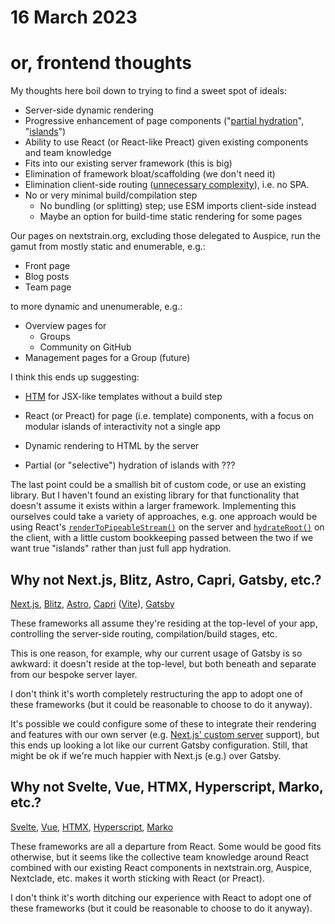 # 16 March 2023
# or, frontend thoughts

My thoughts here boil down to trying to find a sweet spot of ideals:

  - Server-side dynamic rendering
  - Progressive enhancement of page components ("[partial hydration](https://ajcwebdev.com/2021/11/22/what-is-partial-hydration-and-why-is-everyone-talking-about-it/)", "[islands](https://jasonformat.com/islands-architecture/)")
  - Ability to use React (or React-like Preact) given existing components and team knowledge
  - Fits into our existing server framework (this is big)
  - Elimination of framework bloat/scaffolding (we don't need it)
  - Elimination client-side routing ([unnecessary complexity](https://docs.nextstrain.org/projects/nextstrain-dot-org/en/latest/routing.html)), i.e. no SPA.
  - No or very minimal build/compilation step
    - No bundling (or splitting) step; use ESM imports client-side instead
    - Maybe an option for build-time static rendering for some pages

Our pages on nextstrain.org, excluding those delegated to Auspice, run the
gamut from mostly static and enumerable, e.g.:

  - Front page
  - Blog posts
  - Team page

to more dynamic and unenumerable, e.g.:

  - Overview pages for
    - Groups
    - Community on GitHub
  - Management pages for a Group (future)

I think this ends up suggesting:

  - [HTM](https://github.com/developit/htm) for JSX-like templates without a
    build step

  - React (or Preact) for page (i.e. template) components, with a focus on
    modular islands of interactivity not a single app

  - Dynamic rendering to HTML by the server

  - Partial (or "selective") hydration of islands with ???

The last point could be a smallish bit of custom code, or use an existing
library.  But I haven't found an existing library for that functionality that
doesn't assume it exists within a larger framework.  Implementing this
ourselves could take a variety of approaches, e.g. one approach would be using
React's
[`renderToPipeableStream()`](https://react.dev/reference/react-dom/server/renderToPipeableStream)
on the server and
[`hydrateRoot()`](https://react.dev/reference/react-dom/client/hydrateRoot) on
the client, with a little custom bookkeeping passed between the two if we want
true "islands" rather than just full app hydration.


## Why not Next.js, Blitz, Astro, Capri, Gatsby, etc.?

[Next.js][], [Blitz][], [Astro][], [Capri][] ([Vite][]), [Gatsby][]

These frameworks all assume they're residing at the top-level of your app,
controlling the server-side routing, compilation/build stages, etc.

This is one reason, for example, why our current usage of Gatsby is so awkward:
it doesn't reside at the top-level, but both beneath and separate from our
bespoke server layer.

I don't think it's worth completely restructuring the app to adopt one of these
frameworks (but it could be reasonable to choose to do it anyway).

It's possible we could configure some of these to integrate their rendering and
features with our own server (e.g. [Next.js' custom
server](https://nextjs.org/docs/advanced-features/custom-server) support), but
this ends up looking a lot like our current Gatsby configuration.  Still, that
might be ok if we're much happier with Next.js (e.g.) over Gatsby.


## Why not Svelte, Vue, HTMX, Hyperscript, Marko, etc.?

[Svelte][], [Vue][], [HTMX][], [Hyperscript][], [Marko][]

These frameworks are all a departure from React.  Some would be good fits
otherwise, but it seems like the collective team knowledge around React
combined with our existing React components in nextstrain.org, Auspice,
Nextclade, etc. makes it worth sticking with React (or Preact).

I don't think it's worth ditching our experience with React to adopt one of
these frameworks (but it could be reasonable to choose to do it anyway).



[Next.js]: https://nextjs.org
[Blitz]: https://blitzjs.com
[Astro]: https://astro.build
[Capri]: https://capri.build
[Vite]: https://vitejs.dev
[Gatsby]: https://gatsbyjs.com
[Svelte]: https://svelte.dev
[Vue]: https://vuejs.org
[htmx]: https://htmx.org
[Hyperscript]: https://hyperscript.org
[Marko]: https://markojs.com
